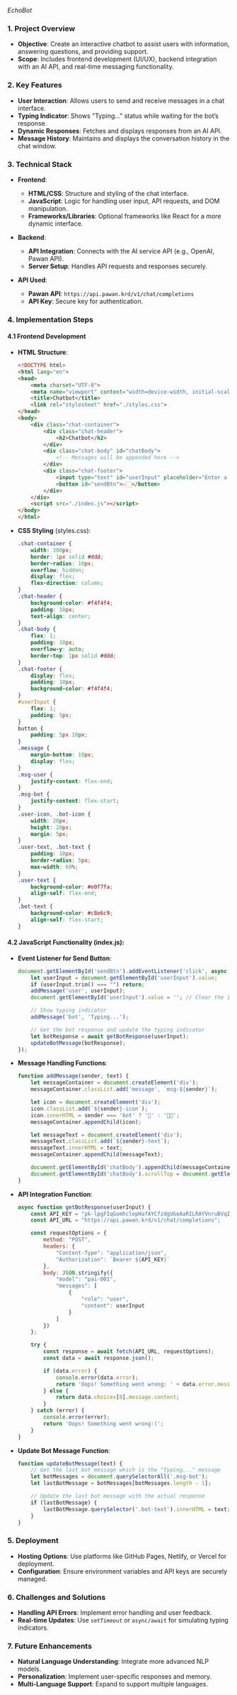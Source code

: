 *EchoBot*

### **1. Project Overview**

- **Objective**: Create an interactive chatbot to assist users with information, answering questions, and providing support.
- **Scope**: Includes frontend development (UI/UX), backend integration with an AI API, and real-time messaging functionality.

### **2. Key Features**

- **User Interaction**: Allows users to send and receive messages in a chat interface.
- **Typing Indicator**: Shows "Typing..." status while waiting for the bot’s response.
- **Dynamic Responses**: Fetches and displays responses from an AI API.
- **Message History**: Maintains and displays the conversation history in the chat window.

### **3. Technical Stack**

- **Frontend**:
  - **HTML/CSS**: Structure and styling of the chat interface.
  - **JavaScript**: Logic for handling user input, API requests, and DOM manipulation.
  - **Frameworks/Libraries**: Optional frameworks like React for a more dynamic interface.

- **Backend**:
  - **API Integration**: Connects with the AI service API (e.g., OpenAI, Pawan API).
  - **Server Setup**: Handles API requests and responses securely.

- **API Used**:
  - **Pawan API**: `https://api.pawan.krd/v1/chat/completions`
  - **API Key**: Secure key for authentication.

### **4. Implementation Steps**

#### **4.1 Frontend Development**

- **HTML Structure**:
  ```html
  <!DOCTYPE html>
  <html lang="en">
  <head>
      <meta charset="UTF-8">
      <meta name="viewport" content="width=device-width, initial-scale=1.0">
      <title>Chatbot</title>
      <link rel="stylesheet" href="./styles.css">
  </head>
  <body>
      <div class="chat-container">
          <div class="chat-header">
              <h2>Chatbot</h2>
          </div>
          <div class="chat-body" id="chatBody">
              <!-- Messages will be appended here -->
          </div>
          <div class="chat-footer">
              <input type="text" id="userInput" placeholder="Enter a message...">
              <button id="sendBtn">👉🏻</button>
          </div>
      </div>
      <script src="./index.js"></script>
  </body>
  </html>
  ```

- **CSS Styling** (styles.css):
  ```css
  .chat-container {
      width: 300px;
      border: 1px solid #ddd;
      border-radius: 10px;
      overflow: hidden;
      display: flex;
      flex-direction: column;
  }
  .chat-header {
      background-color: #f4f4f4;
      padding: 10px;
      text-align: center;
  }
  .chat-body {
      flex: 1;
      padding: 10px;
      overflow-y: auto;
      border-top: 1px solid #ddd;
  }
  .chat-footer {
      display: flex;
      padding: 10px;
      background-color: #f4f4f4;
  }
  #userInput {
      flex: 1;
      padding: 5px;
  }
  button {
      padding: 5px 10px;
  }
  .message {
      margin-bottom: 10px;
      display: flex;
  }
  .msg-user {
      justify-content: flex-end;
  }
  .msg-bot {
      justify-content: flex-start;
  }
  .user-icon, .bot-icon {
      width: 20px;
      height: 20px;
      margin: 5px;
  }
  .user-text, .bot-text {
      padding: 10px;
      border-radius: 5px;
      max-width: 60%;
  }
  .user-text {
      background-color: #e0f7fa;
      align-self: flex-end;
  }
  .bot-text {
      background-color: #c8e6c9;
      align-self: flex-start;
  }
  ```

#### **4.2 JavaScript Functionality** (index.js):

- **Event Listener for Send Button**:
  ```javascript
  document.getElementById('sendBtn').addEventListener('click', async function () {
      let userInput = document.getElementById('userInput').value;
      if (userInput.trim() === "") return;
      addMessage('user', userInput);
      document.getElementById('userInput').value = ''; // Clear the input field

      // Show typing indicator
      addMessage('bot', 'Typing...');

      // Get the bot response and update the typing indicator
      let botResponse = await getBotResponse(userInput);
      updateBotMessage(botResponse);
  });
  ```

- **Message Handling Functions**:
  ```javascript
  function addMessage(sender, text) {
      let messageContainer = document.createElement('div');
      messageContainer.classList.add('message', `msg-${sender}`);

      let icon = document.createElement('div');
      icon.classList.add(`${sender}-icon`);
      icon.innerHTML = sender === 'bot' ? '🤖' : '🙋🏻';
      messageContainer.appendChild(icon);

      let messageText = document.createElement('div');
      messageText.classList.add(`${sender}-text`);
      messageText.innerHTML = text;
      messageContainer.appendChild(messageText);

      document.getElementById('chatBody').appendChild(messageContainer);
      document.getElementById('chatBody').scrollTop = document.getElementById('chatBody').scrollHeight; // Scroll to bottom
  }
  ```

- **API Integration Function**:
  ```javascript
  async function getBotResponse(userInput) {
      const API_KEY = "pk-lpgFIqGomhclepHafAYCfzdgUGeAaRILRAYVnruBVqIsKGwL";
      const API_URL = "https://api.pawan.krd/v1/chat/completions";

      const requestOptions = {
          method: "POST",
          headers: {
              "Content-Type": "application/json",
              "Authorization": `Bearer ${API_KEY}`
          },
          body: JSON.stringify({
              "model": "pai-001",
              "messages": [
                  {
                      "role": "user",
                      "content": userInput
                  }
              ]
          })
      };

      try {
          const response = await fetch(API_URL, requestOptions);
          const data = await response.json();

          if (data.error) {
              console.error(data.error);
              return 'Oops! Something went wrong: ' + data.error.message;
          } else {
              return data.choices[0].message.content;
          }
      } catch (error) {
          console.error(error);
          return 'Oops! Something went wrong:(';
      }
  }
  ```

- **Update Bot Message Function**:
  ```javascript
  function updateBotMessage(text) {
      // Get the last bot message which is the "Typing..." message
      let botMessages = document.querySelectorAll('.msg-bot');
      let lastBotMessage = botMessages[botMessages.length - 1];

      // Update the last bot message with the actual response
      if (lastBotMessage) {
          lastBotMessage.querySelector('.bot-text').innerHTML = text;
      }
  }
  ```

### **5. Deployment**

- **Hosting Options**: Use platforms like GitHub Pages, Netlify, or Vercel for deployment.
- **Configuration**: Ensure environment variables and API keys are securely managed.

### **6. Challenges and Solutions**

- **Handling API Errors**: Implement error handling and user feedback.
- **Real-time Updates**: Use `setTimeout` or `async/await` for simulating typing indicators.

### **7. Future Enhancements**

- **Natural Language Understanding**: Integrate more advanced NLP models.
- **Personalization**: Implement user-specific responses and memory.
- **Multi-Language Support**: Expand to support multiple languages.


